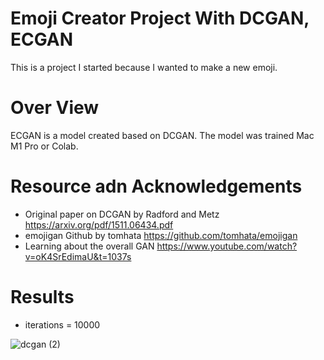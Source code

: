 # Emoji Creator Project With DCGAN, ECGAN

This is a project I started because I wanted to make a new emoji.

# Over View

ECGAN is a model created based on DCGAN. The model was trained Mac M1 Pro or Colab.

# Resource adn Acknowledgements

* Original paper on DCGAN by Radford and Metz https://arxiv.org/pdf/1511.06434.pdf
* emojigan Github by tomhata https://github.com/tomhata/emojigan
* Learning about the overall GAN https://www.youtube.com/watch?v=oK4SrEdimaU&t=1037s

# Results

* iterations = 10000

![dcgan (2)](https://user-images.githubusercontent.com/76984534/149050906-5e0b11e4-e4c7-4b21-94af-6bbe983810b1.gif)
